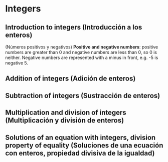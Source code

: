 
#   Integers

## Introduction to integers (Introducción a los enteros)

(Números positivos y negativos)
**Positive and negative numbers**: positive numbers are greater than 0 and negative numbers are less than 0, so 0 is neither. Negative numbers are represented with a minus in front, e.g. -5 is negative 5.

<!-- # TODO opposite numbers, simplification of expressions with integers, absolute value -->

## Addition of integers (Adición de enteros)

<!-- # TODO  -->

## Subtraction of integers (Sustracción de enteros)

<!-- # TODO  -->

## Multiplication and division of integers (Multiplicación y división de enteros)

<!-- # TODO  -->

## Solutions of an equation with integers, division property of equality (Soluciones de una ecuación con enteros, propiedad divisiva de la igualdad)

<!-- # TODO  -->